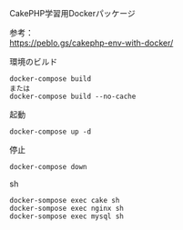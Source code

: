 CakePHP学習用Dockerパッケージ  

参考：  
https://peblo.gs/cakephp-env-with-docker/  

環境のビルド  
```
docker-compose build
または
docker-compose build --no-cache
```

起動  
```
docker-compose up -d
```

停止  
```
docker-compose down
```

sh  
```
docker-sompose exec cake sh
docker-sompose exec nginx sh
docker-sompose exec mysql sh
```